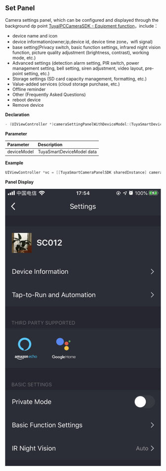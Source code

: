 ## Set Panel

Camera settings panel, which can be configured and displayed through the background dp point [TuyaIPCCameraSDK - Equipment function](https://tuyainc.github.io/tuyasmart_camera_ios_sdk_doc/en/resource/camera_device_points)，include：

- device name and icon
- device information(owner,ip,device id, device time zone，wifi signal)
- base setting(Privacy switch, basic function settings, infrared night vision function, picture quality adjustment (brightness, contrast), working mode, etc.)
- Advanced settings (detection alarm setting, PIR switch, power management setting, bell setting, siren adjustment, video layout, pre-point setting, etc.)
- Storage settings (SD card capacity management, formatting, etc.)
- Value-added services (cloud storage purchase, etc.)
- Offline reminder
- Other (Frequently Asked Questions)
- reboot device
- Remove device


**Declaration**

```objective-c
- (UIViewController *)cameraSettingPanelWithDeviceModel:(TuyaSmartDeviceModel *)deviceModel;
```

**Parameter**

| Parameter   | Description               |
| :---------- | :------------------------ |
| deviceModel | TuyaSmartDeviceModel data |

**Example**

```objective-c
UIViewController *vc = [[TuyaSmartCameraPanelSDK sharedInstance] cameraSettingPanelWithDeviceModel:deviceModel]
```

**Panel Display**

![面板示意图](./images/camera_panel_set.PNG)